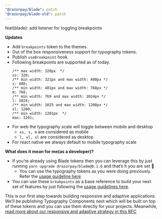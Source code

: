```yaml
---
"@razorpay/blade": patch
"@razorpay/blade-old": patch
---
```


feat(blade): add listener for toggling breakpoints

**Updates**
* Add `breakpoints` token to the themes.
* Out of the box responsiveness support for typography tokens.
* Publish `useBreakpoint` hook.
* Following breakpoints are supported as of today.
  ```
  /** max width: 320px  */
  xs: 320;
  /** min width: 321px and max width: 480px */
  s: 480;
  /** min width: 481px and max width: 768px */
  m: 768;
  /** min width: 769 and max width: 1024px */
  l: 1024;
  /** min width: 1025 and max width: 1200px */
  xl: 1200;
  /** min width: 1201px  */
  max: 1201;
  ```
* For web the typography scale will toggle between mobile and desktop
  * `xs, s, m` are considered as mobile
  * `l, xl, xl` are considered as desktop
* For react native we always default to mobile typography scale

**What does it mean for me(as a developer)?**
* If you’re already using Blade tokens then you can leverage this by just running `yarn upgrade @razorpay/blade@0.1.6` and that’s it you are set 🚀 
  * You can use the typography tokens as you were doing previously. Refer the [usage guideline here](https://61c19ee8d3d282003ac1d81c-jukcfyruls.chromatic.com/?path=/story/guides-usage--page&globals=measureEnabled:false#tokens)
* You can use these `breakpoints` as a base reference to build your next set of features by just following the [usage guidelines here](https://61c19ee8d3d282003ac1d81c-jukcfyruls.chromatic.com/?path=/story/tokens-breakpoints--page&globals=measureEnabled:false).

This is our first step towards building responsive and adaptive applications. We’ll be publishing Typography Components next which will be built on top of these tokens and you can use them directly for your projects. Meanwhile, [read more about our responsive and adaptive strategy in this RFC](https://github.com/razorpay/blade/blob/master/rfcs/2022-02-11-responsive-and-adaptive-layout-strategy.md)
